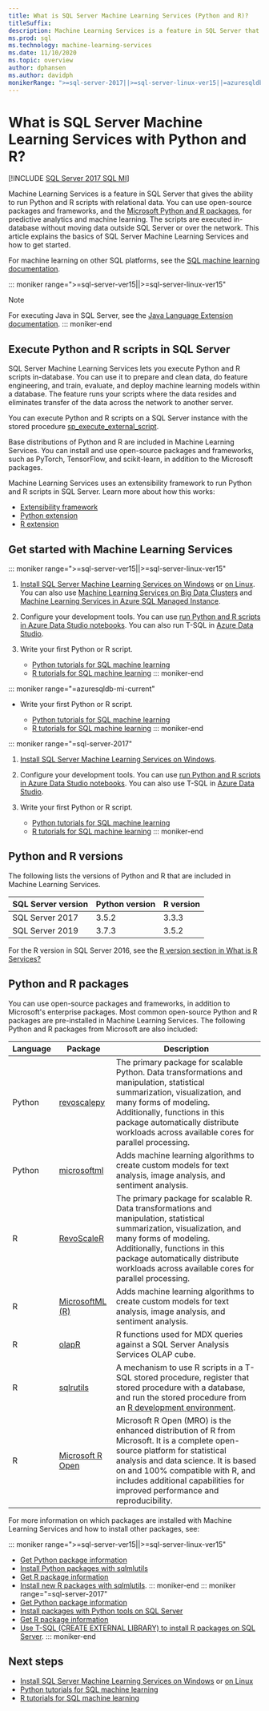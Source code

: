 ```yaml
---
title: What is SQL Server Machine Learning Services (Python and R)?
titleSuffix: 
description: Machine Learning Services is a feature in SQL Server that gives the ability to run Python and R scripts with relational data. You can use open-source packages and frameworks, and the Microsoft Python and R packages for predictive analytics and machine learning. The scripts are executed in-database without moving data outside SQL Server or over the network. This article explains the basics of SQL Server Machine Learning Services and how to get started.
ms.prod: sql
ms.technology: machine-learning-services
ms.date: 11/10/2020
ms.topic: overview
author: dphansen
ms.author: davidph
monikerRange: ">=sql-server-2017||>=sql-server-linux-ver15||=azuresqldb-mi-current"
---
```

# What is SQL Server Machine Learning Services with Python and R?
[!INCLUDE [SQL Server 2017 SQL MI](../includes/applies-to-version/sqlserver2017-asdbmi.md)]

Machine Learning Services is a feature in SQL Server that gives the ability to run Python and R scripts with relational data. You can use open-source packages and frameworks, and the [Microsoft Python and R packages](#packages), for predictive analytics and machine learning. The scripts are executed in-database without moving data outside SQL Server or over the network. This article explains the basics of SQL Server Machine Learning Services and how to get started.

For machine learning on other SQL platforms, see the [SQL machine learning documentation](index.yml).

::: moniker range=">=sql-server-ver15||>=sql-server-linux-ver15"
> [!NOTE]
> For executing Java in SQL Server, see the [Java Language Extension documentation](../language-extensions/java-overview.md).
::: moniker-end

## Execute Python and R scripts in SQL Server

SQL Server Machine Learning Services lets you execute Python and R scripts in-database. You can use it to prepare and clean data, do feature engineering, and train, evaluate, and deploy machine learning models within a database. The feature runs your scripts where the data resides and eliminates transfer of the data across the network to another server.

You can execute Python and R scripts on a SQL Server instance with the stored procedure [sp_execute_external_script](../relational-databases/system-stored-procedures/sp-execute-external-script-transact-sql.md).

Base distributions of Python and R are included in Machine Learning Services. You can install and use open-source packages and frameworks, such as PyTorch, TensorFlow, and scikit-learn, in addition to the Microsoft packages.

Machine Learning Services uses an extensibility framework to run Python and R scripts in SQL Server. Learn more about how this works:

+ [Extensibility framework](concepts/extensibility-framework.md)
+ [Python extension](concepts/extension-python.md)
+ [R extension](concepts/extension-r.md)

## Get started with Machine Learning Services

::: moniker range=">=sql-server-ver15||>=sql-server-linux-ver15"
1. [Install SQL Server Machine Learning Services on Windows](install/sql-machine-learning-services-windows-install.md) or [on Linux](../linux/sql-server-linux-setup-machine-learning.md?toc=/sql/machine-learning/toc.json). You can also use [Machine Learning Services on Big Data Clusters](../big-data-cluster/machine-learning-services.md) and [Machine Learning Services in Azure SQL Managed Instance](/azure/azure-sql/managed-instance/machine-learning-services-overview).

1. Configure your development tools. You can use [run Python and R scripts in Azure Data Studio notebooks](install/sql-machine-learning-azure-data-studio.md). You can also run T-SQL in [Azure Data Studio](../azure-data-studio/what-is.md).

1. Write your first Python or R script.

   + [Python tutorials for SQL machine learning](tutorials/python-tutorials.md)
   + [R tutorials for SQL machine learning](tutorials/r-tutorials.md)
::: moniker-end

::: moniker range="=azuresqldb-mi-current"
+ Write your first Python or R script.

   + [Python tutorials for SQL machine learning](tutorials/python-tutorials.md)
   + [R tutorials for SQL machine learning](tutorials/r-tutorials.md)
::: moniker-end

::: moniker range="=sql-server-2017"
1. [Install SQL Server Machine Learning Services on Windows](install/sql-machine-learning-services-windows-install.md).

1. Configure your development tools. You can use [run Python and R scripts in Azure Data Studio notebooks](install/sql-machine-learning-azure-data-studio.md). You can also use T-SQL in [Azure Data Studio](../azure-data-studio/what-is.md).

1. Write your first Python or R script.

   + [Python tutorials for SQL machine learning](tutorials/python-tutorials.md)
   + [R tutorials for SQL machine learning](tutorials/r-tutorials.md)
::: moniker-end

<a name="versions"></a>

## Python and R versions

The following lists the versions of Python and R that are included in Machine Learning Services.

| SQL Server version | Python version | R version |
|-|-|-|
| SQL Server 2017 | 3.5.2 | 3.3.3 |
| SQL Server 2019 | 3.7.3 | 3.5.2 |

For the R version in SQL Server 2016, see the [R version section in What is R Services?](r/sql-server-r-services.md?view=sql-server-2016&preserve-view=true#version)

<a name="packages"></a>

## Python and R packages

You can use open-source packages and frameworks, in addition to Microsoft's enterprise packages. Most common open-source Python and R packages are pre-installed in Machine Learning Services. The following Python and R packages from Microsoft are also included:

| Language | Package | Description |
|-|-|-|
| Python | [revoscalepy](python/ref-py-revoscalepy.md) | The primary package for scalable Python. Data transformations and manipulation, statistical summarization, visualization, and many forms of modeling. Additionally, functions in this package automatically distribute workloads across available cores for parallel processing. |
| Python | [microsoftml](python/ref-py-microsoftml.md) | Adds machine learning algorithms to create custom models for text analysis, image analysis, and sentiment analysis. | 
| R | [RevoScaleR](r/ref-r-revoscaler.md) | The primary package for scalable R. Data transformations and manipulation, statistical summarization, visualization, and many forms of modeling. Additionally, functions in this package automatically distribute workloads across available cores for parallel processing. |
| R | [MicrosoftML (R)](r/ref-r-microsoftml.md) | Adds machine learning algorithms to create custom models for text analysis, image analysis, and sentiment analysis. |
| R | [olapR](r/ref-r-olapr.md) | R functions used for MDX queries against a SQL Server Analysis Services OLAP cube. |
| R | [sqlrutils](r/ref-r-sqlrutils.md) | A mechanism to use R scripts in a T-SQL stored procedure, register that stored procedure with a database, and run the stored procedure from an [R development environment](r/set-up-a-data-science-client.md). |
| R | [Microsoft R Open](https://mran.microsoft.com/rro) | Microsoft R Open (MRO) is the enhanced distribution of R from Microsoft. It is a complete open-source platform for statistical analysis and data science. It is based on and 100% compatible with R, and includes additional capabilities for improved performance and reproducibility. |

For more information on which packages are installed with Machine Learning Services and how to install other packages, see:

::: moniker range=">=sql-server-ver15||>=sql-server-linux-ver15"
+ [Get Python package information](package-management/python-package-information.md)
+ [Install Python packages with sqlmlutils](package-management/install-additional-python-packages-on-sql-server.md)
+ [Get R package information](package-management/r-package-information.md)
+ [Install new R packages with sqlmlutils](package-management/install-additional-r-packages-on-sql-server.md).
::: moniker-end
::: moniker range="=sql-server-2017"
+ [Get Python package information](package-management/python-package-information.md)
+ [Install packages with Python tools on SQL Server](package-management/install-python-packages-standard-tools.md)
+ [Get R package information](package-management/r-package-information.md)
+ [Use T-SQL (CREATE EXTERNAL LIBRARY) to install R packages on SQL Server](package-management/install-r-packages-with-tsql.md).
::: moniker-end

## Next steps

+ [Install SQL Server Machine Learning Services on Windows](install/sql-machine-learning-services-windows-install.md) or [on Linux](../linux/sql-server-linux-setup-machine-learning.md?toc=/sql/machine-learning/toc.json)
+ [Python tutorials for SQL machine learning](tutorials/python-tutorials.md)
+ [R tutorials for SQL machine learning](tutorials/r-tutorials.md)
